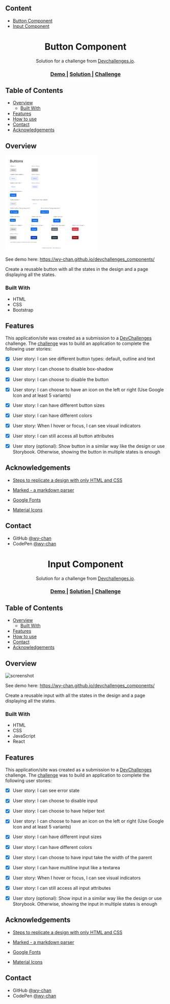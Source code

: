 <!-- Please update value in the {}  -->

## Content
   
   - <a href="#button">Button Component</a>
   - <a href="#input">Input Component</a>
   

<h1 align="center" id="button">Button Component</h1>

<div align="center">
   Solution for a challenge from  <a href="http://devchallenges.io" target="_blank">Devchallenges.io</a>.
</div>

<div align="center">
  <h3>
    <a href="https://wy-chan.github.io/devchallenges_components">
      Demo
    </a>
    <span> | </span>
    <a href="https://github.com/wy-chan/devchallenges_components">
      Solution
    </a>
    <span> | </span>
    <a href="https://devchallenges.io/challenges/ohgVTyJCbm5OZyTB2gNY">
      Challenge
    </a>
  </h3>
</div>

<!-- TABLE OF CONTENTS -->

## Table of Contents

- [Overview](#overview)
  - [Built With](#built-with)
- [Features](#features)
- [How to use](#how-to-use)
- [Contact](#contact)
- [Acknowledgements](#acknowledgements)

<!-- OVERVIEW -->

## Overview

<img src="images/screenshot_button.png" alt="screenshot" height="300">

See demo here: https://wy-chan.github.io/devchallenges_components/

Create a reusable button with all the states in the design and a page displaying all the states.

### Built With

- HTML
- CSS
- Bootstrap

## Features

<!-- List the features of your application or follow the template. Don't share the figma file here :) -->

This application/site was created as a submission to a [DevChallenges](https://devchallenges.io/challenges) challenge. The [challenge](https://devchallenges.io/challenges/ohgVTyJCbm5OZyTB2gNY) was to build an application to complete the following user stories:

- [x] User story: I can see different button types: default, outline and text
- [x] User story: I can choose to disable box-shadow
- [x] User story: I can choose to disable the button
- [x] User story: I can choose to have an icon on the left or right (Use Google Icon and at least 5 variants)
- [x] User story: I can have different button sizes
- [x] User story: I can have different colors
- [x] User story: When I hover or focus, I can see visual indicators
- [x] User story: I can still access all button attributes
- [x] User story (optional): Show button in a similar way like the design or use Storybook. Otherwise, showing the button in multiple states is enough



## Acknowledgements

<!-- This section should list any articles or add-ons/plugins that helps you to complete the project. This is optional but it will help you in the future. For exmpale -->

- [Steps to replicate a design with only HTML and CSS](https://devchallenges-blogs.web.app/how-to-replicate-design/)
- [Marked - a markdown parser](https://github.com/chjj/marked)

- [Google Fonts](https://fonts.google.com/)
- [Material Icons](https://google.github.io/material-design-icons/)

## Contact

- GitHub [@wy-chan](https://github.com/wy-chan)
- CodePen [@wy-chan](https://codepen.io/wy-chan)


<!-- Please update value in the {}  -->

<h1 align="center" id="input">Input Component</h1>

<div align="center">
   Solution for a challenge from  <a href="http://devchallenges.io" target="_blank">Devchallenges.io</a>.
</div>

<div align="center">
  <h3>
    <a href="https://wy-chan.github.io/devchallenges_components">
      Demo
    </a>
    <span> | </span>
    <a href="https://github.com/wy-chan/devchallenges_components">
      Solution
    </a>
    <span> | </span>
    <a href="https://devchallenges.io/challenges/TSqutYM4c5WtluM7QzGp">
      Challenge
    </a>
  </h3>
</div>

<!-- TABLE OF CONTENTS -->

## Table of Contents

- [Overview](#overview)
  - [Built With](#built-with)
- [Features](#features)
- [How to use](#how-to-use)
- [Contact](#contact)
- [Acknowledgements](#acknowledgements)

<!-- OVERVIEW -->

## Overview

<img src="" alt="screenshot" height="300">

See demo here: https://wy-chan.github.io/devchallenges_components/

Create a reusable input with all the states in the design and a page displaying all the states. 

### Built With

- HTML
- CSS
- JavaScript
- React

## Features

<!-- List the features of your application or follow the template. Don't share the figma file here :) -->

This application/site was created as a submission to a [DevChallenges](https://devchallenges.io/challenges) challenge. The [challenge](https://devchallenges.io/challenges/TSqutYM4c5WtluM7QzGp) was to build an application to complete the following user stories:

- [x] User story: I can see error state
- [x] User story: I can choose to disable input
- [x] User story: I can choose to have helper text
- [x] User story: I can choose to have an icon on the left or right (Use Google Icon and at least 5 variants)
- [x] User story: I can have different input sizes
- [x] User story: I can have different colors
- [x] User story: I can choose to have input take the width of the parent
- [x] User story: I can have multiline input like a textarea
- [x] User story: When I hover or focus, I can see visual indicators
- [x] User story: I can still access all input attributes
- [x] User story (optional): Show input in a similar way like the design or use Storybook. Otherwise, showing the input in multiple states is enough


## Acknowledgements

<!-- This section should list any articles or add-ons/plugins that helps you to complete the project. This is optional but it will help you in the future. For exmpale -->

- [Steps to replicate a design with only HTML and CSS](https://devchallenges-blogs.web.app/how-to-replicate-design/)
- [Marked - a markdown parser](https://github.com/chjj/marked)

- [Google Fonts](https://fonts.google.com/)
- [Material Icons](https://google.github.io/material-design-icons/)

## Contact

- GitHub [@wy-chan](https://github.com/wy-chan)
- CodePen [@wy-chan](https://codepen.io/wy-chan)

